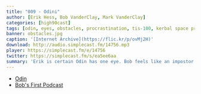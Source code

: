 ```yaml
---
title: "009 - Odini"
author: [Erik Hess, Bob VanderClay, Mark VanderClay]
categories: [high90cast]
tags: [odin, eyes, obstacles, procrastination, tis-100, kerbal space program]
banner: obstacles.jpg
caption: '[Internet Archive](https://flic.kr/p/ovMj2H)'
download: http://audio.simplecast.fm/14756.mp3
player: https://simplecast.fm/e/14756
twitter: https://simplecast.fm/s/ea5ee6aa
summary: 'Erik is certain Odin has one eye. Bob feels like an impostor. Mark might be in the wrong field. The discussion shifts to creating and overcoming obstacles.'
---
```


* [Odin](https://en.wikipedia.org/wiki/Odin)
* [Bob's First Podcast](http://technicaldifficulties.us/episodes/032-blogging-platforms-with-bob-vanderclay)